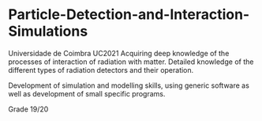 # Particle-Detection-and-Interaction-Simulations

Universidade de Coimbra UC2021
Acquiring deep knowledge of the processes of interaction of radiation with matter. Detailed knowledge of the different types of radiation detectors and their operation.

Development of simulation and modelling skills, using generic software as well as  development of small specific programs.


Grade 19/20
